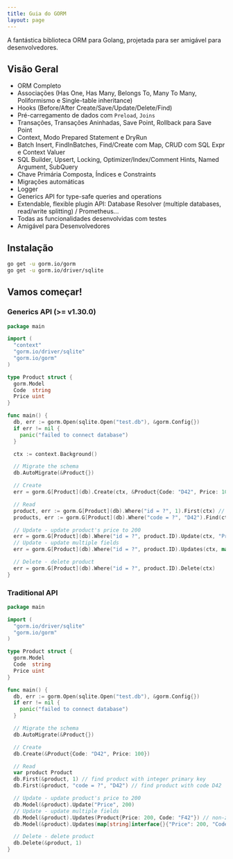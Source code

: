 ```yaml
---
title: Guia do GORM
layout: page
---
```


A fantástica biblioteca ORM para Golang, projetada para ser amigável para desenvolvedores.

## Visão Geral

* ORM Completo
* Associações (Has One, Has Many, Belongs To, Many To Many, Poliformismo e Single-table inheritance)
* Hooks (Before/After Create/Save/Update/Delete/Find)
* Pré-carregamento de dados com `Preload`, `Joins`
* Transações, Transações Aninhadas, Save Point, Rollback para Save Point
* Context, Modo Prepared Statement e DryRun
* Batch Insert, FindInBatches, Find/Create com Map, CRUD com SQL Expr e Context Valuer
* SQL Builder, Upsert, Locking, Optimizer/Index/Comment Hints, Named Argument, SubQuery
* Chave Primária Composta, Índices e Constraints
* Migrações automáticas
* Logger
* Generics API for type-safe queries and operations
* Extendable, flexible plugin API: Database Resolver (multiple databases, read/write splitting) / Prometheus...
* Todas as funcionalidades desenvolvidas com testes
* Amigável para Desenvolvedores

## Instalação

```sh
go get -u gorm.io/gorm
go get -u gorm.io/driver/sqlite
```

## Vamos começar!

### Generics API (>= v1.30.0)

```go
package main

import (
  "context"
  "gorm.io/driver/sqlite"
  "gorm.io/gorm"
)

type Product struct {
  gorm.Model
  Code  string
  Price uint
}

func main() {
  db, err := gorm.Open(sqlite.Open("test.db"), &gorm.Config{})
  if err != nil {
    panic("failed to connect database")
  }

  ctx := context.Background()

  // Migrate the schema
  db.AutoMigrate(&Product{})

  // Create
  err = gorm.G[Product](db).Create(ctx, &Product{Code: "D42", Price: 100})

  // Read
  product, err := gorm.G[Product](db).Where("id = ?", 1).First(ctx) // find product with integer primary key
  products, err := gorm.G[Product](db).Where("code = ?", "D42").Find(ctx) // find product with code D42

  // Update - update product's price to 200
  err = gorm.G[Product](db).Where("id = ?", product.ID).Update(ctx, "Price", 200)
  // Update - update multiple fields
  err = gorm.G[Product](db).Where("id = ?", product.ID).Updates(ctx, map[string]interface{}{"Price": 200, "Code": "F42"})

  // Delete - delete product
  err = gorm.G[Product](db).Where("id = ?", product.ID).Delete(ctx)
}
```

### Traditional API

```go
package main

import (
  "gorm.io/driver/sqlite"
  "gorm.io/gorm"
)

type Product struct {
  gorm.Model
  Code  string
  Price uint
}

func main() {
  db, err := gorm.Open(sqlite.Open("test.db"), &gorm.Config{})
  if err != nil {
    panic("failed to connect database")
  }

  // Migrate the schema
  db.AutoMigrate(&Product{})

  // Create
  db.Create(&Product{Code: "D42", Price: 100})

  // Read
  var product Product
  db.First(&product, 1) // find product with integer primary key
  db.First(&product, "code = ?", "D42") // find product with code D42

  // Update - update product's price to 200
  db.Model(&product).Update("Price", 200)
  // Update - update multiple fields
  db.Model(&product).Updates(Product{Price: 200, Code: "F42"}) // non-zero fields
  db.Model(&product).Updates(map[string]interface{}{"Price": 200, "Code": "F42"})

  // Delete - delete product
  db.Delete(&product, 1)
}
```
